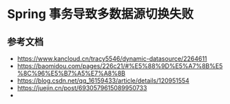# Spring 事务导致多数据源切换失败

## 参考文档
* https://www.kancloud.cn/tracy5546/dynamic-datasource/2264611
* https://baomidou.com/pages/226c21/#%E5%88%9D%E5%A7%8B%E5%8C%96%E5%B7%A5%E7%A8%8B
* https://blog.csdn.net/qq_16159433/article/details/120951554
* https://juejin.cn/post/6930579615089950733
* 